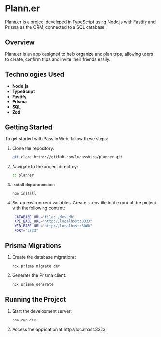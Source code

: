 # Plann.er

Plann.er is a project developed in TypeScript using Node.js with Fastify and Prisma as the ORM, connected to a SQL database.

## Overview

Plann.er is an app designed to help organize and plan trips, allowing users to create, confirm trips and invite their friends easily.

## Technologies Used

- **Node.js**
- **TypeScript**
- **Fastify**
- **Prisma**
- **SQL**
- **Zod**


## Getting Started

To get started with Pass In Web, follow these steps:

1. Clone the repository:

   ```bash
   git clone https://github.com/lucasshira/planner.git
   ```
   
2. Navigate to the project directory:

   ```bash
   cd planner
   ```

3. Install dependencies:

   ```bash
   npm install
   ```

4. Set up environment variables. Create a .env file in the root of the project with the following content:

   ```bash
    DATABASE_URL="file:./dev.db"
    API_BASE_URL="http://localhost:3333"
    WEB_BASE_URL="http://localhost:3000"
    PORT="3333"
   ```

## Prisma Migrations

1. Create the database migrations:

   ```bash
   npx prisma migrate dev
   ```
   
2. Generate the Prisma client:

   ```bash
   npx prisma generate
   ```

## Running the Project

1. Start the development server:

   ```bash
   npm run dev
   ```

2. Access the application at http://localhost:3333


